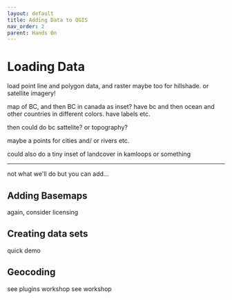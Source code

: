 ```yaml
---
layout: default
title: Adding Data to QGIS
nav_order: 2
parent: Hands On
---
```

# Loading Data



load point line and polygon data, and raster maybe too for hillshade. or satellite imagery! 

map of BC, and then BC in canada as inset? have bc and then ocean and other countries in different colors. have labels etc. 

then could do bc sattelite?  or topography? 

maybe a points for cities and/ or rivers etc. 

could also do a tiny inset of landcover in kamloops or something 

----
not what we'll do but you can add...

## Adding Basemaps 


again, consider licensing 

## Creating data sets
quick demo


## Geocoding 
see plugins workshop
see workshop 




